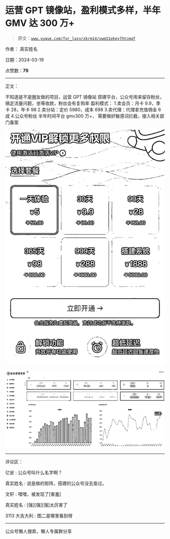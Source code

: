 # 运营 GPT 镜像站，盈利模式多样，半年 GMV 达 300 万+

> 原文：[`www.yuque.com/for_lazy/xkrm14/xwm31okey7htcmqf`](https://www.yuque.com/for_lazy/xkrm14/xwm31okey7htcmqf)

作者： 真实姓名

日期：2024-03-19

点赞数：**79**

* * *

正文：

不知道是不是圈友做的项目，运营 GPT 镜像站 搭建平台，公众号用来留存粉丝，搞定流量问题，坐等收款，粉丝会有复购率 盈利模式：
1.卖会员：月卡 9.9，季卡 28，年卡 98 2.卖分站：定价 5980，成本 698 3.卖代理：代理拿充值佣金 6 成 4.公众号粉丝
半年时间平台 gmv300 万+， 需要做好敏感词拦截，接入相关部门备案

![](img/8a2abe69a86607e8cf89669e6bef1cbd.png)

![](img/2421a75e9e10f913389927dd9ef8e252.png)

* * *

评论区：

亿安 : 公众号叫什么名字啊？

真实姓名 : 说是做的矩阵，搭建的公众号没去查过。

文轩 : 嘿嘿，被发现了[害羞]

真实姓名 : [强][强][强]太厉害了

3113 大吉大利 : 图二是哪里看到呀

* * *

公众号懒人搜索，懒人专属群分享